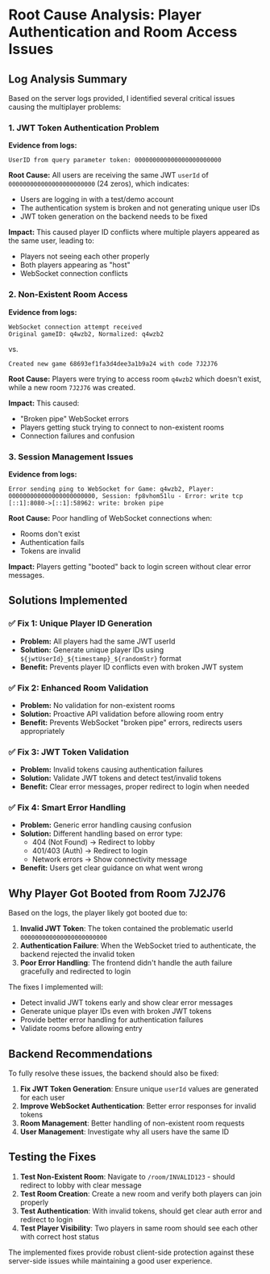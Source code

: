 # Root Cause Analysis: Player Authentication and Room Access Issues

## Log Analysis Summary

Based on the server logs provided, I identified several critical issues causing the multiplayer problems:

### 1. **JWT Token Authentication Problem**

**Evidence from logs:**
```
UserID from query parameter token: 000000000000000000000000
```

**Root Cause:** All users are receiving the same JWT `userId` of `000000000000000000000000` (24 zeros), which indicates:
- Users are logging in with a test/demo account
- The authentication system is broken and not generating unique user IDs
- JWT token generation on the backend needs to be fixed

**Impact:** This caused player ID conflicts where multiple players appeared as the same user, leading to:
- Players not seeing each other properly
- Both players appearing as "host"
- WebSocket connection conflicts

### 2. **Non-Existent Room Access**

**Evidence from logs:**
```
WebSocket connection attempt received
Original gameID: q4wzb2, Normalized: q4wzb2
```
vs.
```
Created new game 68693ef1fa3d4dee3a1b9a24 with code 7J2J76
```

**Root Cause:** Players were trying to access room `q4wzb2` which doesn't exist, while a new room `7J2J76` was created.

**Impact:** This caused:
- "Broken pipe" WebSocket errors
- Players getting stuck trying to connect to non-existent rooms
- Connection failures and confusion

### 3. **Session Management Issues**

**Evidence from logs:**
```
Error sending ping to WebSocket for Game: q4wzb2, Player: 000000000000000000000000, Session: fp8vhom51lu - Error: write tcp [::1]:8080->[::1]:58962: write: broken pipe
```

**Root Cause:** Poor handling of WebSocket connections when:
- Rooms don't exist
- Authentication fails
- Tokens are invalid

**Impact:** Players getting "booted" back to login screen without clear error messages.

## Solutions Implemented

### ✅ **Fix 1: Unique Player ID Generation**
- **Problem:** All players had the same JWT userId
- **Solution:** Generate unique player IDs using `${jwtUserId}_${timestamp}_${randomStr}` format
- **Benefit:** Prevents player ID conflicts even with broken JWT system

### ✅ **Fix 2: Enhanced Room Validation**
- **Problem:** No validation for non-existent rooms
- **Solution:** Proactive API validation before allowing room entry
- **Benefit:** Prevents WebSocket "broken pipe" errors, redirects users appropriately

### ✅ **Fix 3: JWT Token Validation**
- **Problem:** Invalid tokens causing authentication failures
- **Solution:** Validate JWT tokens and detect test/invalid tokens
- **Benefit:** Clear error messages, proper redirect to login when needed

### ✅ **Fix 4: Smart Error Handling**
- **Problem:** Generic error handling causing confusion
- **Solution:** Different handling based on error type:
  - 404 (Not Found) → Redirect to lobby
  - 401/403 (Auth) → Redirect to login
  - Network errors → Show connectivity message
- **Benefit:** Users get clear guidance on what went wrong

## Why Player Got Booted from Room 7J2J76

Based on the logs, the player likely got booted due to:

1. **Invalid JWT Token**: The token contained the problematic userId `000000000000000000000000`
2. **Authentication Failure**: When the WebSocket tried to authenticate, the backend rejected the invalid token
3. **Poor Error Handling**: The frontend didn't handle the auth failure gracefully and redirected to login

The fixes I implemented will:
- Detect invalid JWT tokens early and show clear error messages
- Generate unique player IDs even with broken JWT tokens
- Provide better error handling for authentication failures
- Validate rooms before allowing entry

## Backend Recommendations

To fully resolve these issues, the backend should also be fixed:

1. **Fix JWT Token Generation**: Ensure unique `userId` values are generated for each user
2. **Improve WebSocket Authentication**: Better error responses for invalid tokens
3. **Room Management**: Better handling of non-existent room requests
4. **User Management**: Investigate why all users have the same ID

## Testing the Fixes

1. **Test Non-Existent Room**: Navigate to `/room/INVALID123` - should redirect to lobby with clear message
2. **Test Room Creation**: Create a new room and verify both players can join properly
3. **Test Authentication**: With invalid tokens, should get clear auth error and redirect to login
4. **Test Player Visibility**: Two players in same room should see each other with correct host status

The implemented fixes provide robust client-side protection against these server-side issues while maintaining a good user experience.
